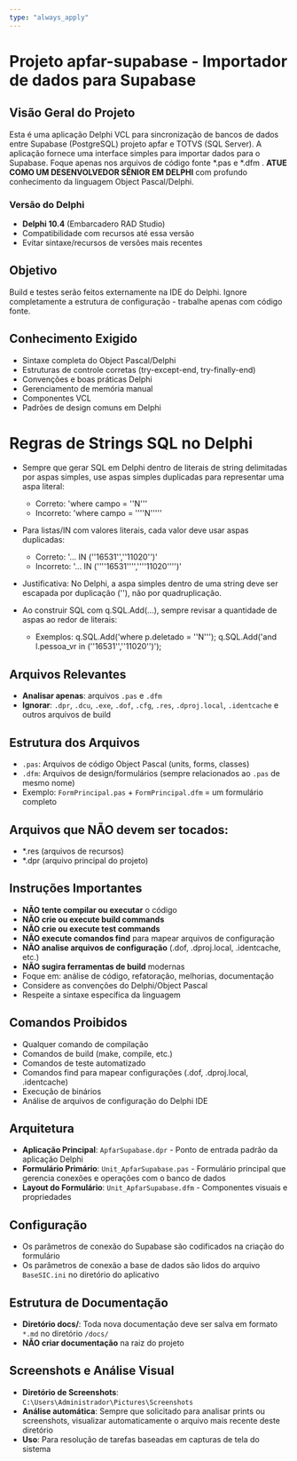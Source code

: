```yaml
---
type: "always_apply"
---
```


# Projeto apfar-supabase - Importador de dados para Supabase

## Visão Geral do Projeto

Esta é uma aplicação Delphi VCL para sincronização de bancos de dados entre Supabase (PostgreSQL) projeto apfar e TOTVS (SQL Server). A aplicação fornece uma interface simples para importar dados para o Supabase.
Foque apenas nos arquivos de código fonte *.pas e *.dfm .
**ATUE COMO UM DESENVOLVEDOR SÊNIOR EM DELPHI** com profundo conhecimento da linguagem Object Pascal/Delphi.

### Versão do Delphi
- **Delphi 10.4** (Embarcadero RAD Studio)
- Compatibilidade com recursos até essa versão
- Evitar sintaxe/recursos de versões mais recentes

## Objetivo
Build e testes serão feitos externamente na IDE do Delphi.
Ignore completamente a estrutura de configuração - trabalhe apenas com código fonte.

## Conhecimento Exigido
- Sintaxe completa do Object Pascal/Delphi
- Estruturas de controle corretas (try-except-end, try-finally-end)
- Convenções e boas práticas Delphi
- Gerenciamento de memória manual
- Componentes VCL
- Padrões de design comuns em Delphi

# Regras de Strings SQL no Delphi

- Sempre que gerar SQL em Delphi dentro de literais de string delimitadas por aspas simples, use aspas simples duplicadas para representar uma aspa literal:
  - Correto: 'where campo = ''N'''
  - Incorreto: 'where campo = ''''N'''''

- Para listas/IN com valores literais, cada valor deve usar aspas duplicadas:
  - Correto: '... IN (''16531'',''11020'')'
  - Incorreto: '... IN (''''16531'''',''''11020'''')'

- Justificativa: No Delphi, a aspa simples dentro de uma string deve ser escapada por duplicação (''), não por quadruplicação.

- Ao construir SQL com q.SQL.Add(...), sempre revisar a quantidade de aspas ao redor de literais:
  - Exemplos:
    q.SQL.Add('where p.deletado = ''N''');
    q.SQL.Add('and l.pessoa_vr in (''16531'',''11020'')');

## Arquivos Relevantes
- **Analisar apenas**: arquivos `.pas` e `.dfm`
- **Ignorar**: `.dpr`, `.dcu`, `.exe`, `.dof`, `.cfg`, `.res`, `.dproj.local`, `.identcache` e outros arquivos de build

## Estrutura dos Arquivos
- `.pas`: Arquivos de código Object Pascal (units, forms, classes)
- `.dfm`: Arquivos de design/formulários (sempre relacionados ao `.pas` de mesmo nome)
- Exemplo: `FormPrincipal.pas` + `FormPrincipal.dfm` = um formulário completo

## Arquivos que NÃO devem ser tocados:
- *.res (arquivos de recursos)
- *.dpr (arquivo principal do projeto)

## Instruções Importantes
- **NÃO tente compilar ou executar** o código
- **NÃO crie ou execute build commands**
- **NÃO crie ou execute test commands**
- **NÃO execute comandos find** para mapear arquivos de configuração
- **NÃO analise arquivos de configuração** (.dof, .dproj.local, .identcache, etc.)
- **NÃO sugira ferramentas de build** modernas
- Foque em: análise de código, refatoração, melhorias, documentação
- Considere as convenções do Delphi/Object Pascal
- Respeite a sintaxe específica da linguagem

## Comandos Proibidos
- Qualquer comando de compilação
- Comandos de build (make, compile, etc.)
- Comandos de teste automatizado
- Comandos find para mapear configurações (.dof, .dproj.local, .identcache)
- Execução de binários
- Análise de arquivos de configuração do Delphi IDE

## Arquitetura

- **Aplicação Principal**: `ApfarSupabase.dpr` - Ponto de entrada padrão da aplicação Delphi
- **Formulário Primário**: `Unit_ApfarSupabase.pas` - Formulário principal que gerencia conexões e operações com o banco de dados
- **Layout do Formulário**: `Unit_ApfarSupabase.dfm` - Componentes visuais e propriedades

## Configuração

- Os parâmetros de conexão do Supabase são codificados na criação do formulário
- Os parâmetros de conexão a base de dados são lidos do arquivo `BaseSIC.ini` no diretório do aplicativo

## Estrutura de Documentação
- **Diretório docs/**: Toda nova documentação deve ser salva em formato `*.md` no diretório `/docs/`
- **NÃO criar documentação** na raiz do projeto

## Screenshots e Análise Visual
- **Diretório de Screenshots**: `C:\Users\Administrador\Pictures\Screenshots`
- **Análise automática**: Sempre que solicitado para analisar prints ou screenshots, visualizar automaticamente o arquivo mais recente deste diretório
- **Uso**: Para resolução de tarefas baseadas em capturas de tela do sistema